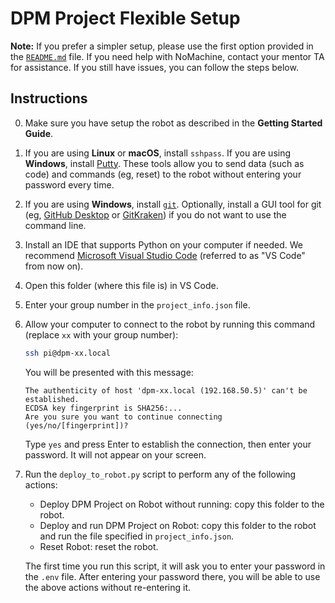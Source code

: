 # DPM Project Flexible Setup

**Note:** If you prefer a simpler setup, please use the first option
provided in the [`README.md`](README.md) file.
If you need help with NoMachine, contact your mentor TA for assistance.
If you still have issues, you can follow the steps below.

## Instructions

0. Make sure you have setup the robot as described in the
**Getting Started Guide**.
1. If you are using **Linux** or **macOS**, install `sshpass`.
   If you are using **Windows**, install
   [Putty](https://www.chiark.greenend.org.uk/~sgtatham/putty/latest.html).
   These tools allow you to send data (such as code) and commands (eg, reset)
   to the robot without entering your password every time.
2. If you are using **Windows**, install [`git`](https://git-scm.com/downloads).
   Optionally, install a GUI tool for git (eg,
   [GitHub Desktop](https://desktop.github.com/) or
   [GitKraken](https://www.gitkraken.com/)) if you do not want to use the
    command line.
3. Install an IDE that supports Python on your computer if needed.
   We recommend [Microsoft Visual Studio Code](https://code.visualstudio.com/)
   (referred to as "VS Code" from now on).
4. Open this folder (where this file is) in VS Code.
5. Enter your group number in the `project_info.json` file.
6. Allow your computer to connect to the robot by running this command (replace `xx` with your group number):

   ```bash
   ssh pi@dpm-xx.local
   ```

   You will be presented with this message:

   ```
   The authenticity of host 'dpm-xx.local (192.168.50.5)' can't be established.
   ECDSA key fingerprint is SHA256:...
   Are you sure you want to continue connecting (yes/no/[fingerprint])?
   ```

   Type `yes` and press Enter to establish the connection, then enter your password.
   It will not appear on your screen.
7. Run the `deploy_to_robot.py` script to perform any of the following actions:
   - Deploy DPM Project on Robot without running: copy this folder to the robot.
   - Deploy and run DPM Project on Robot: copy this folder to the robot
   and run the file specified in `project_info.json`.
   - Reset Robot: reset the robot.

   The first time you run this script, it will ask you to enter your 
   password in the `.env` file. After entering your password there, you
   will be able to use the above actions without re-entering it.

